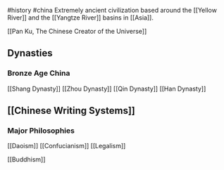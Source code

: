 #history #china 
Extremely ancient civilization based around the [[Yellow River]] and the [[Yangtze River]] basins in [[Asia]].

[[Pan Ku, The Chinese Creator of the Universe]]

## Dynasties
### Bronze Age China
[[Shang Dynasty]]
[[Zhou Dynasty]]
[[Qin Dynasty]]
[[Han Dynasty]]
## [[Chinese Writing Systems]]

### Major Philosophies
[[Daoism]]
[[Confucianism]]
[[Legalism]]

[[Buddhism]]

